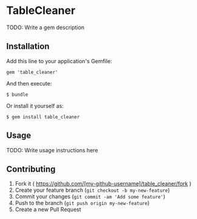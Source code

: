 # TableCleaner

TODO: Write a gem description

## Installation

Add this line to your application's Gemfile:

    gem 'table_cleaner'

And then execute:

    $ bundle

Or install it yourself as:

    $ gem install table_cleaner

## Usage

TODO: Write usage instructions here

## Contributing

1. Fork it ( https://github.com/[my-github-username]/table_cleaner/fork )
2. Create your feature branch (`git checkout -b my-new-feature`)
3. Commit your changes (`git commit -am 'Add some feature'`)
4. Push to the branch (`git push origin my-new-feature`)
5. Create a new Pull Request
